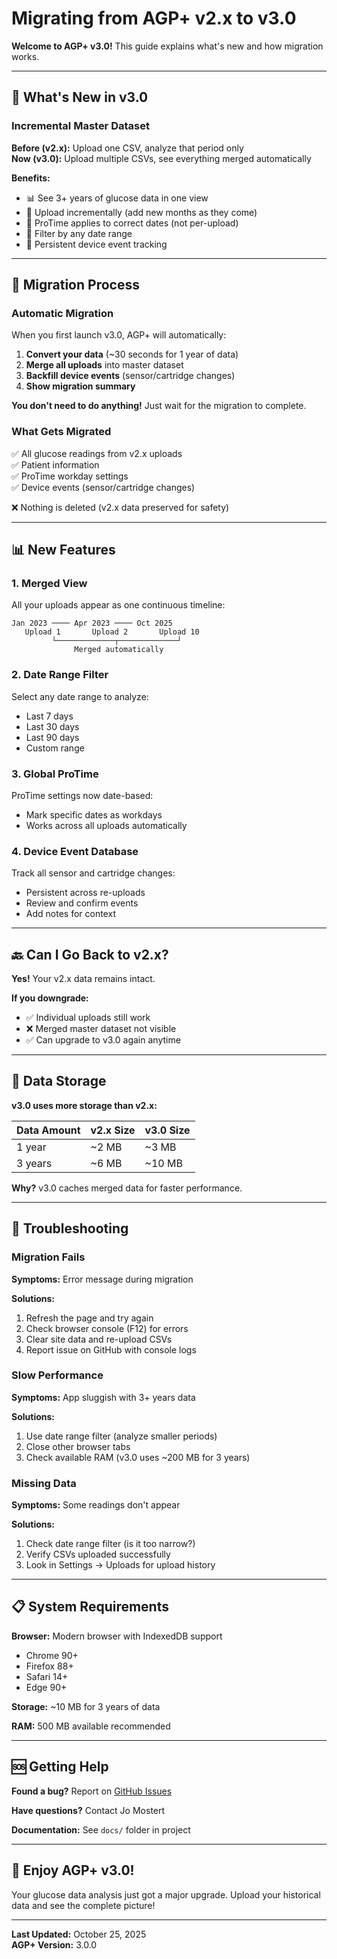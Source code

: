 # Migrating from AGP+ v2.x to v3.0

**Welcome to AGP+ v3.0!** This guide explains what's new and how migration works.

---

## 🎯 What's New in v3.0

### Incremental Master Dataset

**Before (v2.x):** Upload one CSV, analyze that period only  
**Now (v3.0):** Upload multiple CSVs, see everything merged automatically

**Benefits:**
- 📊 See 3+ years of glucose data in one view
- 🔄 Upload incrementally (add new months as they come)
- 📅 ProTime applies to correct dates (not per-upload)
- 🎯 Filter by any date range
- 💾 Persistent device event tracking

---

## 🔄 Migration Process

### Automatic Migration

When you first launch v3.0, AGP+ will automatically:

1. **Convert your data** (~30 seconds for 1 year of data)
2. **Merge all uploads** into master dataset
3. **Backfill device events** (sensor/cartridge changes)
4. **Show migration summary**

**You don't need to do anything!** Just wait for the migration to complete.

### What Gets Migrated

✅ All glucose readings from v2.x uploads  
✅ Patient information  
✅ ProTime workday settings  
✅ Device events (sensor/cartridge changes)  

❌ Nothing is deleted (v2.x data preserved for safety)

---

## 📊 New Features

### 1. Merged View

All your uploads appear as one continuous timeline:

```
Jan 2023 ──── Apr 2023 ──── Oct 2025
   Upload 1       Upload 2       Upload 10
         └─────────────┬─────────────┘
              Merged automatically
```

### 2. Date Range Filter

Select any date range to analyze:
- Last 7 days
- Last 30 days
- Last 90 days
- Custom range

### 3. Global ProTime

ProTime settings now date-based:
- Mark specific dates as workdays
- Works across all uploads automatically

### 4. Device Event Database

Track all sensor and cartridge changes:
- Persistent across re-uploads
- Review and confirm events
- Add notes for context

---

## 🔙 Can I Go Back to v2.x?

**Yes!** Your v2.x data remains intact.

**If you downgrade:**
- ✅ Individual uploads still work
- ❌ Merged master dataset not visible
- ✅ Can upgrade to v3.0 again anytime

---

## 💾 Data Storage

**v3.0 uses more storage than v2.x:**

| Data Amount | v2.x Size | v3.0 Size |
|-------------|-----------|-----------|
| 1 year | ~2 MB | ~3 MB |
| 3 years | ~6 MB | ~10 MB |

**Why?** v3.0 caches merged data for faster performance.

---

## 🚨 Troubleshooting

### Migration Fails

**Symptoms:** Error message during migration

**Solutions:**
1. Refresh the page and try again
2. Check browser console (F12) for errors
3. Clear site data and re-upload CSVs
4. Report issue on GitHub with console logs

### Slow Performance

**Symptoms:** App sluggish with 3+ years data

**Solutions:**
1. Use date range filter (analyze smaller periods)
2. Close other browser tabs
3. Check available RAM (v3.0 uses ~200 MB for 3 years)

### Missing Data

**Symptoms:** Some readings don't appear

**Solutions:**
1. Check date range filter (is it too narrow?)
2. Verify CSVs uploaded successfully
3. Look in Settings → Uploads for upload history

---

## 📋 System Requirements

**Browser:** Modern browser with IndexedDB support
- Chrome 90+
- Firefox 88+
- Safari 14+
- Edge 90+

**Storage:** ~10 MB for 3 years of data

**RAM:** 500 MB available recommended

---

## 🆘 Getting Help

**Found a bug?** Report on [GitHub Issues](https://github.com/jllmostert/agp-plus-v2/issues)

**Have questions?** Contact Jo Mostert

**Documentation:** See `docs/` folder in project

---

## 🎉 Enjoy AGP+ v3.0!

Your glucose data analysis just got a major upgrade. Upload your historical data and see the complete picture!

---

**Last Updated:** October 25, 2025  
**AGP+ Version:** 3.0.0
